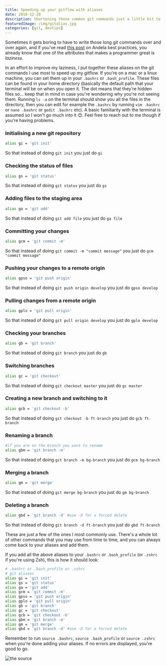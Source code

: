 ```yaml
---
title: Speeding up your gitflow with aliases
date: 2018-12-20
description: Shortening those common git commands just a little bit to make your workflow that much faster
featuredImage: /img/gitalias.jpg
categories: [git, devtips]
---
```

Sometimes it gets boring to have to write those long git commands over and over again, 
and if you've read [this post](https://github.com/andela/bestpractices/wiki/Eliminate-Stupid-Mental-Effort-(ESME)) 
on Andela best practices, you already know that one of the attributes that makes a programmer great is _laziness_.

In an effort to improve my laziness, I put together these aliases on the git commands I use most to speed up my 
gitflow. If you're on a mac or a linux machine, you can set them up in your `.bashrc` or `.bash_profile`. These files can be found in 
your home directory (basically the default path that your terminal will be on when you open it. The dot means that they're hidden files so... 
keep that in mind in case you're wondering why you're not seeing them. Running `ls -a` on the terminal should show you all the files in the directory, 
then you can edit for example the `.bashrc` by running `vim .bashrc` or `nano .bashrc` or `gedit .bashrc` etc). A basic familiarity 
with the terminal is assumed so I won't go much into it 😊. Feel free to reach out to me though if you're having problems. 

### Initialising a new git repository
```bash
alias gi = 'git init'
```
So that instead of doing `git init` you just do `gi`

### Checking the status of files
```bash
alias gs = 'git status'
```
So that instead of doing `git status` you just do `gs`

### Adding files to the staging area
```bash
alias ga = 'git add'
```
So that instead of doing `git add file` you just do `ga file`

### Committing your changes
```bash
alias gcm = 'git commit -m'
```
So that instead of doing `git commit -m "commit message"` you just do `gcm "commit message"`

### Pushing your changes to a remote origin
```bash
alias gpso = 'git push origin'
```
So that instead of doing `git push origin develop` you just do `gpso develop`

### Pulling changes from a remote origin
```bash
alias gplo = 'git pull origin'
```
So that instead of doing `git pull origin develop` you just do `gplo develop`

### Checking your branches
```bash
alias gb = 'git branch'
```
So that instead of doing `git branch` you just do `gb`

### Switching branches
```bash
alias gc = 'git checkout'
```
So that instead of doing `git checkout master` you just do `gc master`

### Creating a new branch and switching to it
```bash
alias gcb = 'git checkout -b'
```
So that instead of doing `git checkout -b ft-branch` you just do `gcb ft-branch`

### Renaming a branch
```bash
#if you are on the branch you want to rename
alias gbm = 'git branch -m'
```
So that instead of doing `git branch -m bg-branch` you just do `gcm bg-branch`

### Merging a branch
```bash
alias gm = 'git merge'
```
So that instead of doing `git merge bg-branch` you just do `gm bg-branch`

### Deleting a branch
```bash
alias gbd = 'git branch -d' #use -D for a forced delete
```
So that instead of doing `git branch -d ft-branch` you just do `gbd ft-branch`

These are just a few of the ones I most commonly use. There's a whole lot of other commands that you may use from time 
to time, and you can always come back to your aliases and add them. 

If you add all the above aliases to your `.bashrc` or `.bash_profile` (or `.zshrc` if you're using Zsh), this is how it 
should look:
```bash
# .bashrc or .bash_profile or .zshrc
# git aliases
alias gi = 'git init'
alias gs = 'git status'
alias ga = 'git add'
alias gcm = 'git commit -m'
alias gpso = 'git push origin'
alias gplo = 'git pull origin'
alias gb = 'git branch'
alias gc = 'git checkout'
alias gcb = 'git checkout -b'
alias gbm = 'git branch -m'
alias gm = 'git merge'
alias gbd = 'git branch -d' #use -D for a forced delete
```

Remember to run `source .bashrc`, `source .bash_profile` or `source .zshrc` when you're done adding your aliases. If no errors are displayed, you're good to go.

![the source](/img/source.png)